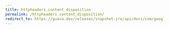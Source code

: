 ```yaml
---
title: httpheaders.content_disposition
permalink: /httpheaders.content_disposition/
redirect_to: https://guava.dev/releases/snapshot-jre/api/docs/com/google/common/net/HttpHeaders.html#CONTENT_DISPOSITION
---
```


